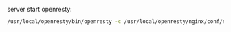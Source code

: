 
server start openresty:

```bash
/usr/local/openresty/bin/openresty -c /usr/local/openresty/nginx/conf/nginx.conf
```


